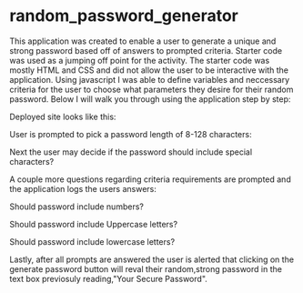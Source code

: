 # random_password_generator

This application was created to enable a user to generate a unique and strong password based off of answers to prompted criteria. Starter code was used as a jumping off point for the activity. The starter code was mostly HTML and CSS and did not allow the user to be interactive with the application. Using javascript I was able to define variables and neccessary criteria for the user to choose what parameters they desire for their random password. Below I will walk you through using the application step by step:

Deployed site looks like this:



User is prompted to pick a password length of 8-128 characters:



Next the user may decide if the password should include special characters?

A couple more questions regarding criteria requirements are prompted and the application logs the users answers:


Should password include numbers?

Should password include Uppercase letters?

Should password include lowercase letters?

Lastly, after all prompts are answered the user is alerted that clicking on the generate password button will reval their random,strong password in the text box previosuly reading,"Your Secure Password".